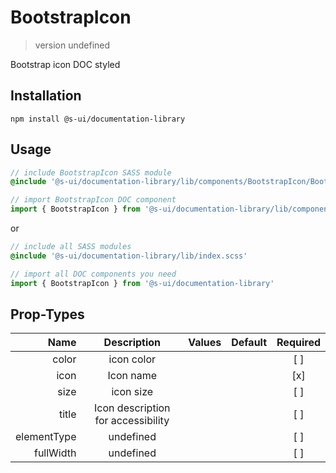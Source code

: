 # BootstrapIcon
> version undefined

Bootstrap icon DOC styled

## Installation
`npm install @s-ui/documentation-library`

## Usage
```scss
// include BootstrapIcon SASS module
@include '@s-ui/documentation-library/lib/components/BootstrapIcon/BootstrapIcon.scss'
```

```js
// import BootstrapIcon DOC component
import { BootstrapIcon } from '@s-ui/documentation-library/lib/components/BootstrapIcon/BootstrapIcon.js'
```

or

```scss
// include all SASS modules
@include '@s-ui/documentation-library/lib/index.scss'
```

```js
// import all DOC components you need
import { BootstrapIcon } from '@s-ui/documentation-library'
```

## Prop-Types

| Name | Description | Values  | Default | Required |
| ---: |:---:| ---:| ---: |:---: |
| color | icon color | | |  [ ]  |
| icon | Icon name | | |  [x]  |
| size | icon size | | |  [ ]  |
| title | Icon description for accessibility | | |  [ ]  |
| elementType | undefined | | |  [ ]  |
| fullWidth | undefined | | |  [ ]  |
